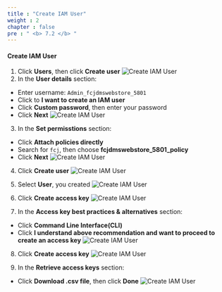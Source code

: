 ```yaml
---
title : "Create IAM User"
weight : 2
chapter : false
pre : " <b> 7.2 </b> "
---
```


#### Create IAM User
1. Click **Users**, then click **Create user**
![Create IAM User](/images/7.configiam/004-configiam.png)
2. In the **User details** section:
 + Enter username: `Admin_fcjdmswebstore_5801`
 + Click to **I want to create an IAM user**
 + Click **Custom password**, then enter your password
 + Click **Next**
![Create IAM User](/images/7.configiam/005-configiam.png)

3. In the **Set permisstions** section:
 + Click **Attach policies directly**
 + Search for `fcj`, then choose **fcjdmswebstore_5801_policy**
 + Click **Next**
![Create IAM User](/images/7.configiam/006-configiam.png)
4. Click **Create user**
![Create IAM User](/images/7.configiam/007-configiam.png)
5. Select **User**, you created
![Create IAM User](/images/7.configiam/008-configiam.png)
6. Click **Create access key**
![Create IAM User](/images/7.configiam/009-configiam.png)

7. In the **Access key best practices & alternatives** section:
 + Click **Command Line Interface(CLI)**
 + Click **I understand above recommendation and want to proceed to create an access key**
![Create IAM User](/images/7.configiam/010-configiam.png)

8. Click **Create access key**
![Create IAM User](/images/7.configiam/011-configiam.png)

9. In the **Retrieve access keys** section: 
 + Click **Download .csv file**, then click **Done**
![Create IAM User](/images/7.configiam/012-configiam.png)



 